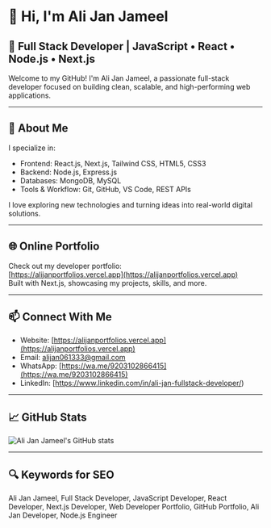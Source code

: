 ﻿# 👋 Hi, I'm Ali Jan Jameel

## 🚀 Full Stack Developer | JavaScript • React • Node.js • Next.js

Welcome to my GitHub! I'm Ali Jan Jameel, a passionate full-stack developer focused on building clean, scalable, and high-performing web applications.

---

## 🧠 About Me

I specialize in:
- Frontend: React.js, Next.js, Tailwind CSS, HTML5, CSS3
- Backend: Node.js, Express.js
- Databases: MongoDB, MySQL
- Tools & Workflow: Git, GitHub, VS Code, REST APIs

I love exploring new technologies and turning ideas into real-world digital solutions.

---

## 🌐 Online Portfolio

Check out my developer portfolio:  
[https://alijanportfolios.vercel.app](https://alijanportfolios.vercel.app)  
Built with Next.js, showcasing my projects, skills, and more.

---

## 📫 Connect With Me

- Website: [https://alijanportfolios.vercel.app](https://alijanportfolios.vercel.app)  
- Email: alijan061333@gmail.com  
- WhatsApp: [https://wa.me/9203102866415](https://wa.me/9203102866415)  
- LinkedIn: [https://www.linkedin.com/in/ali-jan-fullstack-developer/)

---

## 📈 GitHub Stats

![Ali Jan Jameel's GitHub stats](https://github-readme-stats.vercel.app/api?username=AliJanGithub&show_icons=true&theme=radical)

---

## 🔍 Keywords for SEO

Ali Jan Jameel, Full Stack Developer, JavaScript Developer, React Developer, Next.js Developer, Web Developer Portfolio, GitHub Portfolio, Ali Jan Developer, Node.js Engineer
